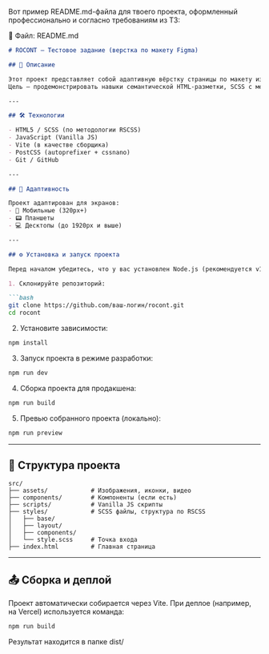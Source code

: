 Вот пример README.md-файла для твоего проекта, оформленный профессионально и согласно требованиям из ТЗ:

📁 Файл: README.md

````markdown
# ROCONT — Тестовое задание (верстка по макету Figma)

## 📄 Описание

Этот проект представляет собой адаптивную вёрстку страницы по макету из Figma, выполненную в рамках тестового задания от компании ROCONT.  
Цель — продемонстрировать навыки семантической HTML-разметки, SCSS с методологией RSCSS, адаптивности, кроссбраузерности и работы с интерактивными элементами (форма, слайдер).

---

## 🛠️ Технологии

- HTML5 / SCSS (по методологии RSCSS)
- JavaScript (Vanilla JS)
- Vite (в качестве сборщика)
- PostCSS (autoprefixer + cssnano)
- Git / GitHub

---

## 📱 Адаптивность

Проект адаптирован для экранов:
- 📱 Мобильные (320px+)
- 📟 Планшеты
- 💻 Десктопы (до 1920px и выше)

---

## ⚙️ Установка и запуск проекта

Перед началом убедитесь, что у вас установлен Node.js (рекомендуется v18+)

1. Склонируйте репозиторий:

```bash
git clone https://github.com/ваш-логин/rocont.git
cd rocont
````

2. Установите зависимости:

```bash
npm install
```

3. Запуск проекта в режиме разработки:

```bash
npm run dev
```

4. Сборка проекта для продакшена:

```bash
npm run build
```

5. Превью собранного проекта (локально):

```bash
npm run preview
```

---

## 📁 Структура проекта

```
src/
├── assets/            # Изображения, иконки, видео
├── components/        # Компоненты (если есть)
├── scripts/           # Vanilla JS скрипты
├── styles/            # SCSS файлы, структура по RSCSS
│   ├── base/
│   ├── layout/
│   ├── components/
│   └── style.scss     # Точка входа
├── index.html         # Главная страница
```

---

## 📤 Сборка и деплой

Проект автоматически собирается через Vite.
При деплое (например, на Vercel) используется команда:

```bash
npm run build
```

Результат находится в папке dist/

